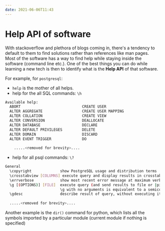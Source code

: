 ```yaml
---
date: 2021-06-06T11:43
---
```


# Help API of software

With stackoverflow and plethora of blogs coming in, there's a tendency to default to them to find solutions rather than references like man pages. Most of the software has a way to find help while staying inside the software (command line etc.). One of the best things you can do while learning a new tech is then to identify what is the **Help API** of that software.

For example, for `postgresql`:

- `help` is the mother of all helps.
-  help for the all SQL commands: `\h`  
```bash
Available help:
  ABORT                            CREATE USER
  ALTER AGGREGATE                  CREATE USER MAPPING
  ALTER COLLATION                  CREATE VIEW
  ALTER CONVERSION                 DEALLOCATE
  ALTER DATABASE                   DECLARE
  ALTER DEFAULT PRIVILEGES         DELETE
  ALTER DOMAIN                     DISCARD
  ALTER EVENT TRIGGER              DO
  
    .....<removed for brevity>....
```

- help for all psql commands: `\?`
```bash
General
  \copyright             show PostgreSQL usage and distribution terms
  \crosstabview [COLUMNS] execute query and display results in crosstab
  \errverbose            show most recent error message at maximum verbosity
  \g [(OPTIONS)] [FILE]  execute query (and send results to file or |pipe);
                         \g with no arguments is equivalent to a semicolon
  \gdesc                 describe result of query, without executing it
  
  .....<removed for brevity>....
```


Another example is the `dir()` command for python, which lists all the symbols imported by a particular module (current module if nothing is specified) 
